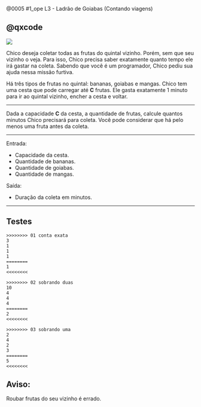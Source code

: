 @0005 #1_ope L3 - Ladrão de Goiabas (Contando viagens)
## @qxcode

![](https://raw.githubusercontent.com/qxcodefup/arcade/master/base/0005/capa.jpg)

Chico deseja coletar todas as frutas do quintal vizinho. Porém, sem que seu vizinho o veja.
Para isso, Chico precisa saber exatamente quanto tempo ele irá gastar na coleta.
Sabendo que você é um programador, Chico pediu sua ajuda nessa missão furtiva.

Há três tipos de frutas no quintal: bananas, goiabas e mangas.
Chico tem uma cesta que pode carregar até **C** frutas.
Ele gasta exatamente 1 minuto para ir ao quintal vizinho, encher a cesta e voltar.

---

Dada a capacidade **C** da cesta, a quantidade de frutas, calcule quantos minutos Chico precisará para coleta.
Você pode considerar que há pelo menos uma fruta antes da coleta.

---

Entrada:

* Capacidade da cesta.
* Quantidade de bananas.
* Quantidade de goiabas.
* Quantidade de mangas.

Saída:

* Duração da coleta em minutos.

---
## Testes

```
>>>>>>>> 01 conta exata
3
1
1
1
========
1
<<<<<<<<

>>>>>>>> 02 sobrando duas
10
4
4
4
========
2
<<<<<<<<

>>>>>>>> 03 sobrando uma
2
4
2
3
========
5
<<<<<<<<
```

## Aviso:

Roubar frutas do seu vizinho é errado.


<!---

>>>>>>>> 04
4
1
2
0
========
1
<<<<<<<<


>>>>>>>> 05
20
80
20
30
========
7
<<<<<<<<


>>>>>>>> 06
100
5
66
27
========
1
<<<<<<<<


>>>>>>>> 07
7
20
13
16
========
7
<<<<<<<<


>>>>>>>> 08
2
15
13
19
========
24
<<<<<<<<

--->
